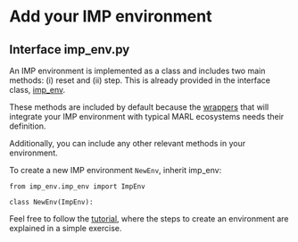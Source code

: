 # Add your IMP environment

## Interface imp_env.py

An IMP environment is implemented as a class and includes two main methods: (i) reset and (ii) step. This is already provided in the interface class, [imp_env](imp_env.py).

These methods are included by default because the [wrappers](../imp_wrappers) that will integrate your IMP environment with typical MARL ecosystems needs their definition.

Additionally, you can include any other relevant methods in your environment.

To create a new IMP environment `NewEnv`, inherit imp_env:
```
from imp_env.imp_env import ImpEnv 

class NewEnv(ImpEnv):
```

Feel free to follow the [tutorial](new_imp_env_tutorial.ipynb), where the steps to create an environment are explained in a simple exercise.